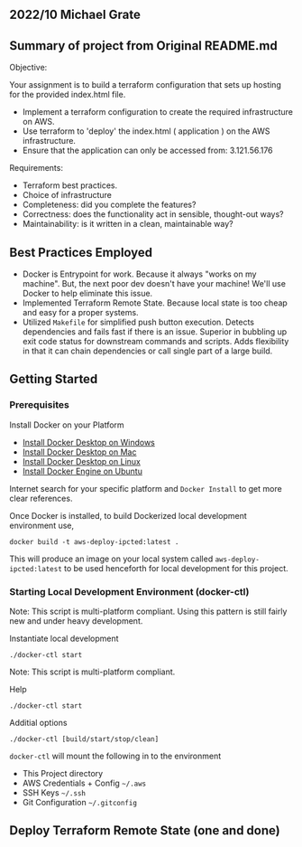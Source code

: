 ## 2022/10 Michael Grate

## Summary of project from Original README.md

Objective:

Your assignment is to build a terraform configuration that sets up hosting
for the provided index.html file.

- Implement a terraform configuration to create the required infrastructure on AWS.
- Use terraform to 'deploy' the index.html ( application ) on the AWS infrastructure.
- Ensure that the application can only be accessed from: 3.121.56.176

Requirements:
- Terraform best practices.
- Choice of infrastructure
- Completeness: did you complete the features?
- Correctness: does the functionality act in sensible, thought-out ways?
- Maintainability: is it written in a clean, maintainable way?


## Best Practices Employed

- Docker is Entrypoint for work. Because it always "works on my machine". But, the next poor dev doesn't have your machine! We'll use Docker to help eliminate this issue.
- Implemented Terraform Remote State. Because local state is too cheap and easy for a proper systems.
- Utilized `Makefile` for simplified push button execution. Detects dependencies and fails fast if there is an issue. Superior in bubbling up exit code status for downstream commands and scripts. Adds flexibility in that it can chain dependencies or call single part of a large build. 

## Getting Started

### Prerequisites

Install Docker on your Platform

- [Install Docker Desktop on Windows](https://docs.docker.com/desktop/install/windows-install/)
- [Install Docker Desktop on Mac](https://docs.docker.com/desktop/install/mac-install/)
- [Install Docker Desktop on Linux](https://docs.docker.com/desktop/install/linux-install/)
- [Install Docker Engine on Ubuntu](https://docs.docker.com/engine/install/ubuntu/)

Internet search for your specific platform and `Docker Install` to get more clear references.

Once Docker is installed, to build Dockerized local development environment use,
```
docker build -t aws-deploy-ipcted:latest .
```
This will produce an image on your local system called `aws-deploy-ipcted:latest` to be used henceforth for local development for this project.

### Starting Local Development Environment (docker-ctl)
Note: This script is multi-platform compliant. Using this pattern is still fairly new and under heavy development.


Instantiate local development
```
./docker-ctl start
``` 
Note: This script is multi-platform compliant.

Help
```
./docker-ctl start
```

Additial options
```
./docker-ctl [build/start/stop/clean]
```

`docker-ctl`  will mount the following in to the environment
- This Project directory
- AWS Credentials + Config `~/.aws`
- SSH Keys `~/.ssh`
- Git Configuration `~/.gitconfig`

## Deploy Terraform Remote State (one and done)

